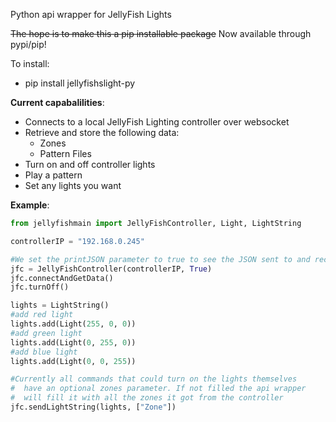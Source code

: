 Python api wrapper for JellyFish Lights

~~The hope is to make this a pip installable package~~ 
Now available through pypi/pip!

To install:
- pip install jellyfishslight-py

**Current capabalilities**: 
- Connects to a local JellyFish Lighting controller over websocket
- Retrieve and store the following data:
    - Zones
    - Pattern Files
- Turn on and off controller lights
- Play a pattern
- Set any lights you want

**Example**:
```python
from jellyfishmain import JellyFishController, Light, LightString

controllerIP = "192.168.0.245"

#We set the printJSON parameter to true to see the JSON sent to and recieved from the controller
jfc = JellyFishController(controllerIP, True)
jfc.connectAndGetData()
jfc.turnOff()

lights = LightString()
#add red light
lights.add(Light(255, 0, 0))
#add green light
lights.add(Light(0, 255, 0))
#add blue light
lights.add(Light(0, 0, 255))

#Currently all commands that could turn on the lights themselves
#  have an optional zones parameter. If not filled the api wrapper
#  will fill it with all the zones it got from the controller
jfc.sendLightString(lights, ["Zone"])

```
